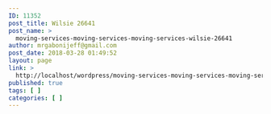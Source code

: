 ```yaml
---
ID: 11352
post_title: Wilsie 26641
post_name: >
  moving-services-moving-services-moving-services-wilsie-26641
author: mrgabonijeff@gmail.com
post_date: 2018-03-28 01:49:52
layout: page
link: >
  http://localhost/wordpress/moving-services-moving-services-moving-services-wilsie-26641/
published: true
tags: [ ]
categories: [ ]
---
```

